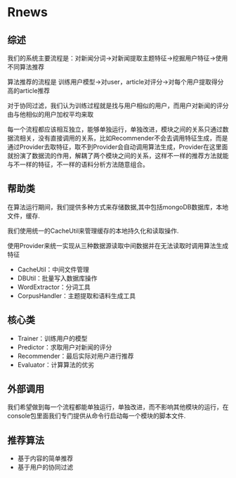 # Rnews 

## 综述

我们的系统主要流程是：对新闻分词->对新闻提取主题特征->挖掘用户特征->使用不同算法推荐

算法推荐的流程是 训练用户模型->对user，article对评分->对每个用户提取得分高的article推荐

对于协同过滤，我们认为训练过程就是找与用户相似的用户，而用户对新闻的评分由与他相似的用户加权平均来取

每一个流程都应该相互独立，能够单独运行，单独改进，模块之间的关系只通过数据流相关，没有直接调用的关系，比如Recommender不会去调用特征生成，而是通过Provider去取特征，取不到Provider会自动调用算法生成，Provider在这里面就扮演了数据流的作用，解耦了两个模块之间的关系，这样不一样的推荐方法就能与不一样的特征，不一样的语料分析方法随意组合。

## 帮助类

在算法运行期间，我们提供多种方式来存储数据,其中包括mongoDB数据库，本地文件，缓存.

我们使用统一的CacheUtil来管理缓存的本地持久化和读取操作.

使用Provider来统一实现从三种数据源读取中间数据并在无法读取时调用算法生成特征

- CacheUtil：中间文件管理
- DBUtil：批量写入数据库操作
- WordExtractor：分词工具
- CorpusHandler：主题提取和语料生成工具


## 核心类

- Trainer：训练用户的模型
- Predictor：求取用户对新闻的评分
- Recommender：最后实际对用户进行推荐
- Evaluator：计算算法的优劣

## 外部调用

我们希望做到每一个流程都能单独运行，单独改进，而不影响其他模块的运行，在console包里面我们专门提供从命令行启动每一个模块的脚本文件.

## 推荐算法

- 基于内容的简单推荐
- 基于用户的协同过滤